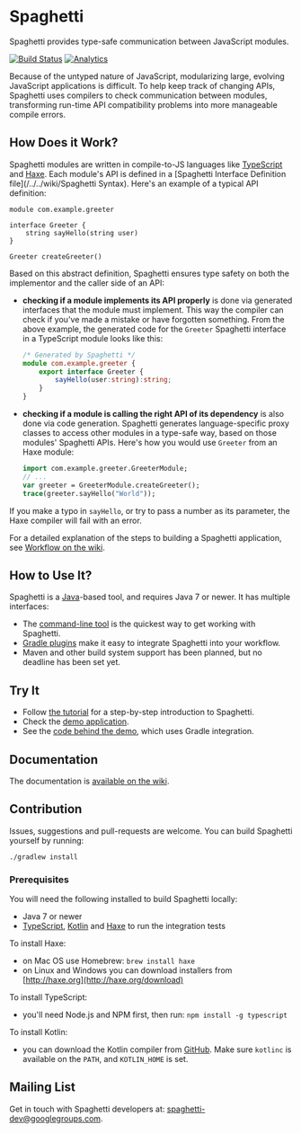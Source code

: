 Spaghetti
=========

Spaghetti provides type-safe communication between JavaScript modules.

[![Build Status](https://travis-ci.org/prezi/spaghetti.svg)](https://travis-ci.org/prezi/spaghetti)
[![Analytics](https://ga-beacon.appspot.com/UA-54695510-1/github.com/prezi/spaghetti)](https://github.com/igrigorik/ga-beacon)

Because of the untyped nature of JavaScript, modularizing large, evolving JavaScript applications is difficult. To help keep track of changing APIs, Spaghetti uses compilers to check communication between modules, transforming run-time API compatibility problems into more manageable compile errors.

## How Does it Work?

Spaghetti modules are written in compile-to-JS languages like [TypeScript](http://typescriptlang.org) and [Haxe](http://haxe.org). Each module's API is defined in a [Spaghetti Interface Definition file](/../../wiki/Spaghetti Syntax). Here's an example of a typical API definition:

```
module com.example.greeter

interface Greeter {
    string sayHello(string user)
}

Greeter createGreeter()
```

Based on this abstract definition, Spaghetti ensures type safety on both the implementor and the caller side of an API:

* **checking if a module implements its API properly** is done via generated interfaces that the module must implement. This way the compiler can check if you've made a mistake or have forgotten something. From the above example, the generated code for the `Greeter` Spaghetti interface in a TypeScript module looks like this:

    ```typescript
    /* Generated by Spaghetti */
    module com.example.greeter {
        export interface Greeter {
            sayHello(user:string):string;
        }
    }
    ```

* **checking if a module is calling the right API of its dependency** is also done via code generation. Spaghetti generates language-specific proxy classes to access other modules in a type-safe way, based on those modules' Spaghetti APIs. Here's how you would use `Greeter` from an Haxe module:

    ```haxe
    import com.example.greeter.GreeterModule;
    // ...
    var greeter = GreeterModule.createGreeter();
    trace(greeter.sayHello("World"));
    ```

If you make a typo in `sayHello`, or try to pass a number as its parameter, the Haxe compiler will fail with an error.

For a detailed explanation of the steps to building a Spaghetti application, see [Workflow on the wiki](../../wiki/Workflow).

## How to Use It?

Spaghetti is a [Java](http://java.oracle.com)-based tool, and requires Java 7 or newer. It has multiple interfaces:

* The [command-line tool](spaghetti) is the quickest way to get working with Spaghetti.
* [Gradle plugins](gradle-spaghetti-plugin/README.md) make it easy to integrate Spaghetti into your workflow.
* Maven and other build system support has been planned, but no deadline has been set yet.

## Try It

* Follow [the tutorial](/../../wiki/Tutorial) for a step-by-step introduction to Spaghetti.
* Check the [demo application](http://prezi.github.io/spaghetti/demo).
* See the [code behind the demo](spaghetti-gradle-example), which uses Gradle integration.

## Documentation

The documentation is [available on the wiki](/../../wiki).

## Contribution

Issues, suggestions and pull-requests are welcome. You can build Spaghetti yourself by running:

    ./gradlew install

### Prerequisites

You will need the following installed to build Spaghetti locally:

* Java 7 or newer
* [TypeScript](http://typescriptlang.org), [Kotlin](http://kotlinlang.org) and [Haxe](http://haxe.org) to run the integration tests

To install Haxe:

* on Mac OS use Homebrew: `brew install haxe`
* on Linux and Windows you can download installers from [http://haxe.org](http://haxe.org/download)

To install TypeScript:

* you'll need Node.js and NPM first, then run: `npm install -g typescript`

To install Kotlin:

* you can download the Kotlin compiler from [GitHub](https://github.com/JetBrains/kotlin/releases/). Make sure `kotlinc` is available on the `PATH`, and `KOTLIN_HOME` is set.

## Mailing List

Get in touch with Spaghetti developers at: [spaghetti-dev@googlegroups.com](https://groups.google.com/forum/#!forum/spaghetti-dev).
